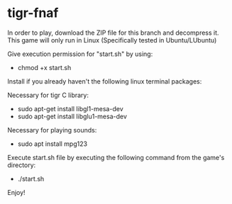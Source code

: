 # tigr-fnaf

In order to play, download the ZIP file for this branch and decompress it.
This game will only run in Linux (Specifically tested in Ubuntu/LUbuntu)

Give execution permission for "start.sh" by using:
 - chmod +x start.sh


Install if you already haven't the following linux terminal packages:

Necessary for tigr C library:
 - sudo apt-get install libgl1-mesa-dev
 - sudo apt-get install libglu1-mesa-dev

Necessary for playing sounds:
 - sudo apt install mpg123


Execute start.sh file by executing the following command from the game's directory:
- ./start.sh


Enjoy!
